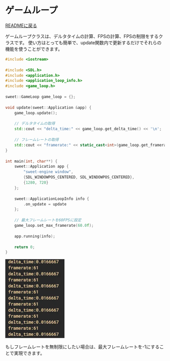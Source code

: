 # ゲームループ

[READMEに戻る](../../README.md "READMEに戻る")

ゲームループクラスは、デルタタイムの計算、FPSの計算、FPSの制限をするクラスです。
使い方はとっても簡単で、update関数内で更新するだけでそれらの機能を使うことができます。
```cpp
#include <iostream>

#include <SDL.h>
#include <application.h>
#include <application_loop_info.h>
#include <game_loop.h>

sweet::GameLoop game_loop = {};

void update(sweet::Application &app) {
    game_loop.update();

    // デルタタイムの取得
    std::cout << "delta_time:" << game_loop.get_delta_time() << '\n';

    // フレームレートの取得
    std::cout << "framerate:" << static_cast<int>(game_loop.get_framerate()) << '\n';
}

int main(int, char**) {
    sweet::Application app {
        "sweet-engine window",
        {SDL_WINDOWPOS_CENTERED, SDL_WINDOWPOS_CENTERED},
        {1280, 720}
    };

    sweet::ApplicationLoopInfo info {
        .on_update = update
    };

    // 最大フレームレートを60FPSに設定
    game_loop.set_max_framerate(60.0f);

    app.running(info);

    return 0;
}
```
![img](../../asset/delta&framerate.webp)

もしフレームレートを無制限にしたい場合は、最大フレームレートを-1にすることで実現できます。